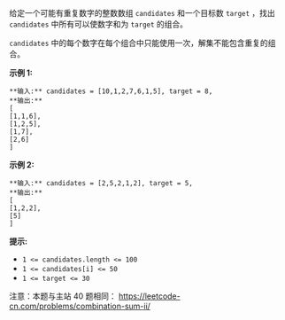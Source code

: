 给定一个可能有重复数字的整数数组 `candidates` 和一个目标数 `target` ，找出 `candidates` 中所有可以使数字和为
`target` 的组合。

`candidates` 中的每个数字在每个组合中只能使用一次，解集不能包含重复的组合。



**示例  1:**

    
    
    **输入:** candidates = [10,1,2,7,6,1,5], target = 8,
    **输出:**
    [
    [1,1,6],
    [1,2,5],
    [1,7],
    [2,6]
    ]

**示例  2:**

    
    
    **输入:** candidates = [2,5,2,1,2], target = 5,
    **输出:**
    [
    [1,2,2],
    [5]
    ]



**提示:**

  * `1 <= candidates.length <= 100`
  * `1 <= candidates[i] <= 50`
  * `1 <= target <= 30`



注意：本题与主站 40 题相同： <https://leetcode-cn.com/problems/combination-sum-ii/>

